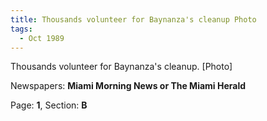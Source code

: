 ```yaml
---  
title: Thousands volunteer for Baynanza's cleanup Photo  
tags:  
  - Oct 1989  
---  
```

  
Thousands volunteer for Baynanza's cleanup. [Photo]  
  
Newspapers: **Miami Morning News or The Miami Herald**  
  
Page: **1**, Section: **B** 
